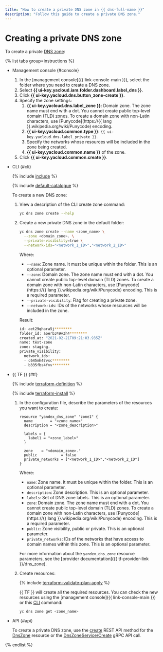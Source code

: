 ```yaml
---
title: "How to create a private DNS zone in {{ dns-full-name }}"
description: "Follow this guide to create a private DNS zone."
---
```


# Creating a private DNS zone

To create a private [DNS zone](../concepts/dns-zone.md):

{% list tabs group=instructions %}

- Management console {#console}

   1. In the [management console]({{ link-console-main }}), select the folder where you need to create a DNS zone.
   1. Select **{{ ui-key.yacloud.iam.folder.dashboard.label_dns }}**.
   1. Click **{{ ui-key.yacloud.dns.button_zone-create }}**.
   1. Specify the zone settings:
      1. **{{ ui-key.yacloud.dns.label_zone }}**: Domain zone. The zone name must end with a dot. You cannot create public top-level domain (TLD) zones. To create a domain zone with non-Latin characters, use [Punycode](https://{{ lang }}.wikipedia.org/wiki/Punycode) encoding.
      1. **{{ ui-key.yacloud.common.type }}**: `{{ ui-key.yacloud.dns.label_private }}`.
      1. Specify the networks whose resources will be included in the zone being created.
      1. **{{ ui-key.yacloud.common.name }}** of the zone.
   1. Click **{{ ui-key.yacloud.common.create }}**.

- CLI {#cli}

   {% include [include](../../_includes/cli-install.md) %}

   {% include [default-catalogue](../../_includes/default-catalogue.md) %}

   To create a new DNS zone:

   1. View a description of the CLI create zone command:

      ```bash
      yc dns zone create --help
      ```

   1. Create a new private DNS zone in the default folder:

      ```bash
      yc dns zone create --name <zone_name> \
        --zone <domain_zone>. \
        --private-visibility=true \
        --network-ids="<network_1_ID>","<network_2_ID>"
      ```

      Where:

      * `--name`: Zone name. It must be unique within the folder. This is an optional parameter.
      * `--zone`: Domain zone. The zone name must end with a dot. You cannot create public top-level domain (TLD) zones. To create a domain zone with non-Latin characters, use [Punycode](https://{{ lang }}.wikipedia.org/wiki/Punycode) encoding. This is a required parameter.
      * `--private-visibility`: Flag for creating a private zone.
      * `--network-ids`: IDs of the networks whose resources will be included in the zone.

      Result:

      ```bash
      id: aet29qhara5j********
      folder_id: aoerb349v3h4********
      created_at: "2021-02-21T09:21:03.935Z"
      name: test-zone
      zone: staging.
      private_visibility:
        network_ids:
        - c645mh47vsc********
        - b335fbs4fvv********
      ```

- {{ TF }} {#tf}

   {% include [terraform-definition](../../_tutorials/_tutorials_includes/terraform-definition.md) %}

   {% include [terraform-install](../../_includes/terraform-install.md) %}

   1. In the configuration file, describe the parameters of the resources you want to create:

      ```hcl
      resource "yandex_dns_zone" "zone1" {
        name        = "<zone_name>"
        description = "<zone_description>"

        labels = {
          label1 = "<zone_label>"
        }

        zone    = "<domain_zone>."
        public           = false
        private_networks = ["<network_1_ID>","<network_2_ID"]
      }
      ```

      Where:

      * `name`: Zone name. It must be unique within the folder. This is an optional parameter.
      * `description`: Zone description. This is an optional parameter.
      * `labels`: Set of DNS zone labels. This is an optional parameter.
      * `zone`: Domain zone. The zone name must end with a dot. You cannot create public top-level domain (TLD) zones. To create a domain zone with non-Latin characters, use [Punycode](https://{{ lang }}.wikipedia.org/wiki/Punycode) encoding. This is a required parameter.
      * `public`: Zone visibility, public or private. This is an optional parameter.
      * `private_networks`: IDs of the networks that have access to domain names within this zone. This is an optional parameter.

      For more information about the `yandex_dns_zone` resource parameters, see the [provider documentation]({{ tf-provider-link }}/dns_zone).

   1. Create resources:

      {% include [terraform-validate-plan-apply](../../_tutorials/_tutorials_includes/terraform-validate-plan-apply.md) %}

      {{ TF }} will create all the required resources. You can check the new resources using the [management console]({{ link-console-main }}) or this [CLI](../../cli/quickstart.md) command:

      ```bash
      yc dns zone get <zone_name>
      ```

- API {#api}

   To create a private DNS zone, use the [create](../api-ref/DnsZone/create.md) REST API method for the [DnsZone](../api-ref/DnsZone/index.md) resource or the [DnsZoneService/Create](../api-ref/grpc/dns_zone_service.md#Create) gRPC API call.

{% endlist %}
